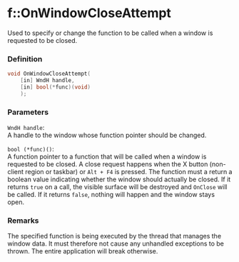 # f::OnWindowCloseAttempt
Used to specify or change the function to be called when a window is requested to be closed.

### Definition
```C++
void OnWindowCloseAttempt(
    [in] WndH handle, 
    [in] bool(*func)(void)
    );
```

### Parameters
`WndH handle`: <br>
A handle to the window whose function pointer should be changed.

`bool (*func)()`: <br>
A function pointer to a function that will be called when a window is requested to be closed. A close request happens 
when the X button (non-client region or taskbar) or `Alt + F4` is pressed. The function must a return a boolean value 
indicating whether the window should actually be closed. If it returns `true` on a call, the visible surface will be 
destroyed and `OnClose` will be called. If it returns `false`, nothing will happen and the window stays open.

### Remarks
The specified function is being executed by the thread that manages the window data. It must therefore not cause any 
unhandled exceptions to be thrown. The entire application will break otherwise.
